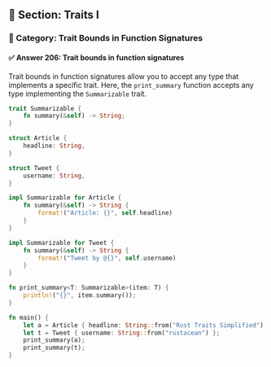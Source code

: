 ## 📘 Section: Traits I  
### 🔹 Category: Trait Bounds in Function Signatures  
#### ✅ Answer 206: Trait bounds in function signatures

Trait bounds in function signatures allow you to accept any type that implements a specific trait. Here, the `print_summary` function accepts any type implementing the `Summarizable` trait.

```rust
trait Summarizable {
    fn summary(&self) -> String;
}

struct Article {
    headline: String,
}

struct Tweet {
    username: String,
}

impl Summarizable for Article {
    fn summary(&self) -> String {
        format!("Article: {}", self.headline)
    }
}

impl Summarizable for Tweet {
    fn summary(&self) -> String {
        format!("Tweet by @{}", self.username)
    }
}

fn print_summary<T: Summarizable>(item: T) {
    println!("{}", item.summary());
}

fn main() {
    let a = Article { headline: String::from("Rust Traits Simplified") };
    let t = Tweet { username: String::from("rustacean") };
    print_summary(a);
    print_summary(t);
}
```
